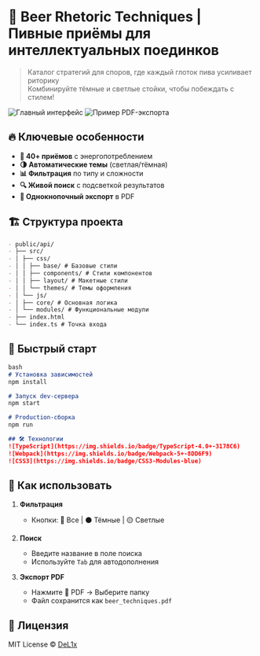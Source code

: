 # 🍻 Beer Rhetoric Techniques | Пивные приёмы для интеллектуальных поединков

> Каталог стратегий для споров, где каждый глоток пива усиливает риторику  
> Комбинируйте тёмные и светлые стойки, чтобы побеждать с стилем!

![Главный интерфейс](screenshots/main-preview.png)
![Пример PDF-экспорта](screenshots/pdf-export.png)

## 🔥 Ключевые особенности
- **🍺 40+ приёмов** с энергопотреблением
- **🌗 Автоматические темы** (светлая/тёмная)
- **📊 Фильтрация** по типу и сложности
- **🔍 Живой поиск** с подсветкой результатов
- **📄 Однокнопочный экспорт** в PDF

## 🏗 Структура проекта
```markdown
- public/api/
- ├── src/
- │ ├── css/
- │ │ ├── base/ # Базовые стили
- │ │ ├── components/ # Стили компонентов
- │ │ ├── layout/ # Макетные стили
- │ │ └── themes/ # Темы оформления
- │ └── js/
- │ ├── core/ # Основная логика
- │ └── modules/ # Функциональные модули
- ├── index.html
- └── index.ts # Точка входа
```
## 🚀 Быстрый старт
```markdown
bash
# Установка зависимостей
npm install

# Запуск dev-сервера
npm start

# Production-сборка
npm run
```

```markdown
## 🛠 Технологии
![TypeScript](https://img.shields.io/badge/TypeScript-4.0+-3178C6)
![Webpack](https://img.shields.io/badge/Webpack-5+-8DD6F9)
![CSS3](https://img.shields.io/badge/CSS3-Modules-blue)
```
## 📌 Как использовать
1. **Фильтрация**  
   - Кнопки: 🍺 Все | ⚫ Тёмные | 🟡 Светлые

2. **Поиск**  
   - Введите название в поле поиска
   - Используйте `Tab` для автодополнения

3. **Экспорт PDF**  
   - Нажмите 📄 PDF → Выберите папку
   - Файл сохранится как `beer_techniques.pdf`

 ## 📜 Лицензия
MIT License © [DeL1x](https://github.com/DeL1x)
